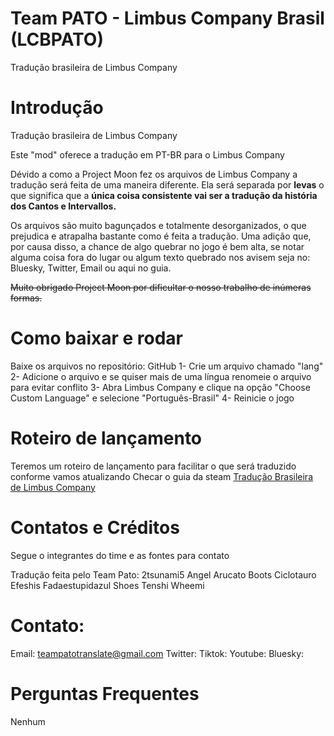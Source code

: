 # Team PATO - Limbus Company Brasil (LCBPATO)
Tradução brasileira de Limbus Company

# Introdução

Tradução brasileira de Limbus Company

Este "mod" oferece a tradução em PT-BR para o Limbus Company

Dévido a como a Project Moon fez os arquivos de Limbus Company a tradução será feita de uma maneira diferente. Ela será separada por **levas** o que significa que a **única coisa consistente vai ser a tradução da história dos Cantos e Intervallos.**

Os arquivos são muito bagunçados e totalmente desorganizados, o que prejudica e atrapalha bastante como é feita a tradução. Uma adição que, por causa disso, a chance de algo quebrar no jogo é bem alta, se notar alguma coisa fora do lugar ou algum texto quebrado nos avisem seja no: Bluesky, Twitter, Email ou aqui no guia.

~~Muito obrigado Project Moon por dificultar o nosso trabalho de inúmeras formas.~~

# Como baixar e rodar

Baixe os arquivos no repositório: GitHub
1- Crie um arquivo chamado "lang"
2- Adicione o arquivo e se quiser mais de uma língua renomeie o arquivo para evitar conflito
3- Abra Limbus Company e clique na opção "Choose Custom Language" e selecione "Português-Brasil"
4- Reinicie o jogo

# Roteiro de lançamento
Teremos um roteiro de lançamento para facilitar o que será traduzido conforme vamos atualizando
Checar o guia da steam [Tradução Brasileira de Limbus Company](https://steamcommunity.com/sharedfiles/filedetails/?id=3457301591)

# Contatos e Créditos
Segue o integrantes do time e as fontes para contato

Tradução feita pelo Team Pato:
2tsunami5
Angel
Arucato
Boots
Ciclotauro
Efeshis
Fadaestupidazul
Shoes
Tenshi
Wheemi

# Contato:
Email: teampatotranslate@gmail.com
Twitter:
Tiktok:
Youtube:
Bluesky:
# Perguntas Frequentes
Nenhum
